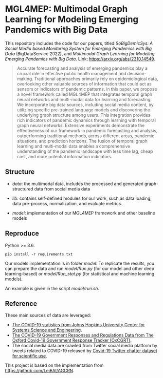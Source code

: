 # MGL4MEP: Multimodal Graph Learning for Modeling Emerging Pandemics with Big Data

This repository includes the code for our papers, titled *SoBigDemicSys: A Social Media based Monitoring System for Emerging Pandemics with Big Data* (BigDataService 2022), and *Multimodal Graph Learning for Modeling Emerging Pandemics with Big Data*. Link: https://arxiv.org/abs/2310.14549.

> Accurate forecasting and analysis of emerging pandemics play a crucial role in effective public health management and decision-making. Traditional approaches primarily rely on epidemiological data, overlooking other valuable sources of information that could act as sensors or indicators of pandemic patterns. In this paper, we propose a novel framework called MGL4MEP that integrates temporal graph neural networks and multi-modal data for learning and forecasting. We incorporate big data sources, including social media content, by utilizing specific pre-trained language models and discovering the underlying graph structure among users. This integration provides rich indicators of pandemic dynamics through learning with temporal graph neural networks. Extensive experiments demonstrate the effectiveness of our framework in pandemic forecasting and analysis, outperforming traditional methods, across different areas, pandemic situations, and prediction horizons. The fusion of temporal graph learning and multi-modal data enables a comprehensive understanding of the pandemic landscape with less time lag, cheap cost, and more potential information indicators.

## Structure

* *data*: the multimodal data, includes the processed and generated graph-structured data from social media data

* *lib*: contains self-defined modules for our work, such as data loading, data pre-process, normalization, and evaluate metrics.

* *model*: implementation of our MGL4MEP framework and other baseline models


## Reproduce

Python >= 3.6.
```
pip install -r requirements.txt
```

Our models implementation is in folder *model*. To replicate the results, you can prepare the data and run *model/Run.py* (for our model and other deep learning-based) or *model/Run_stat.py* (for statistical and machine learning models).

An example is given in the script *model/run.sh*.

## Reference

These main sources of data are leveraged:
* [The COVID-19 statistics from Johns Hopkins University Center for Systems Science and Engineering](https://github.com/CSSEGISandData/COVID-19).
* [The COVID-19 Government Responses and Regulations Data from The Oxford Covid-19 Government Response Tracker (OxCGRT)](https://github.com/OxCGRT/covid-policy-dataset).
* The social media data are crawled from Twitter social media platform by tweets related to COVID-19 released by [Covid-19 Twitter chatter dataset for scientific use](https://github.com/thepanacealab/COVID19_twitter).

This project is based on the implementation from https://github.com/LeiBAI/AGCRN.
